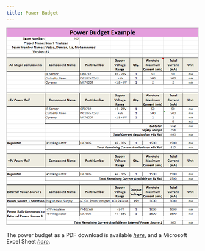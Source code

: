 ```yaml
---
title: Power Budget
---
```

 ![](powerbudgetvu.PNG)
 
The power budget as a PDF download is available [*here*](powerbudgetvu.pdf), and a Microsoft Excel Sheet [*here*](PowerBudgetVedaa.xlsx).
